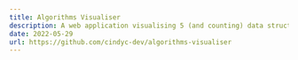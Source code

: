 ```yaml
---
title: Algorithms Visualiser
description: A web application visualising 5 (and counting) data structures and algorithms; provided multiple visualisation settings as well as step‑by‑step explanations describing how each algorithm works and its best, worst and average cases and time complexities. 🏆 Won Best Tech (Individual) at SummerHack 2022, organised by CISSA.
date: 2022-05-29
url: https://github.com/cindyc-dev/algorithms-visualiser
---
```

